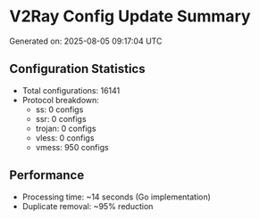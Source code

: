 # V2Ray Config Update Summary
Generated on: 2025-08-05 09:17:04 UTC

## Configuration Statistics
- Total configurations: 16141
- Protocol breakdown:
  - ss: 0 configs
  - ssr: 0 configs
  - trojan: 0 configs
  - vless: 0 configs
  - vmess: 950 configs

## Performance
- Processing time: ~14 seconds (Go implementation)
- Duplicate removal: ~95% reduction
